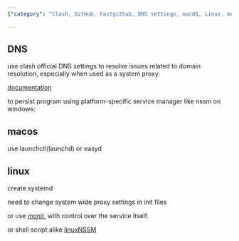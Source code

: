 ```yaml
---
{"category": "Clash, GitHub, Fastgithub, DNS settings, macOS, Linux, monit, shell scripts", "created": "2022-07-27T16:45:37.000Z", "date": "2022-07-27 16:45:37", "description": "This article provides detailed instructions on how to route GitHub-related domains through Fastgithub using Clash and configuring DNS settings. It covers various system-specific methods, including launchctl for macOS and systemd for Linux, as well as alternative options like monit and shell scripts.", "modified": "2022-08-18T14:14:03.317Z", "tags": ["circumvention", "clash", "github", "network"], "title": "Clash Route Only Github Related Domains To Fastgithub"}

---
```


## DNS

use clash official DNS settings to resolve issues related to domain resolution, especially when used as a system proxy.

[documentation](https://github.com/Dreamacro/clash/wiki/configuration#dns)

to persist program using platform-specific service manager like nssm on windows:

## macos

use launchctl(launchd) or easyd

## linux

create systemd

need to change system wide proxy settings in init files

or use [monit](https://mmonit.com/monit/documentation/monit.html), with control over the service itself.

or shell script alike [linuxNSSM](https://github.com/guolisongIsesol/linuxNssm)
